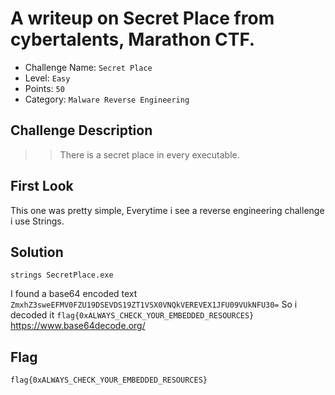 # A writeup on Secret Place from cybertalents, Marathon CTF.

- Challenge Name: `Secret Place`
- Level: `Easy`
- Points: `50`
- Category: `Malware Reverse Engineering`

## Challenge Description
>> There is a secret place in every executable.

## First Look
This one was pretty simple, Everytime i see a reverse engineering challenge i use Strings.

## Solution
`strings SecretPlace.exe`

I found a base64 encoded text `ZmxhZ3sweEFMV0FZU19DSEVDS19ZT1VSX0VNQkVEREVEX1JFU09VUkNFU30=`
So i decoded it `flag{0xALWAYS_CHECK_YOUR_EMBEDDED_RESOURCES}`
https://www.base64decode.org/

## Flag
`flag{0xALWAYS_CHECK_YOUR_EMBEDDED_RESOURCES}`
